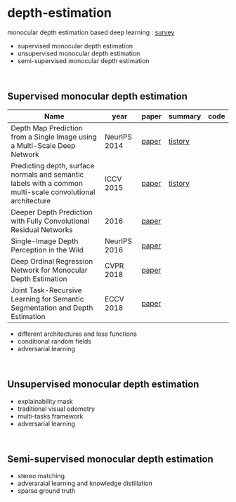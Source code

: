 # depth-estimation
monocular depth estimation based deep learning : [survey](https://arxiv.org/pdf/2003.06620.pdf)
- supervised monocular depth estimation
- unsupervised monocular depth estimation
- semi-supervised monocular depth estimation
<br/>

## Supervised monocular depth estimation


|Name|year|paper|summary|code|
|---|---|---|---|---|
|Depth Map Prediction from a Single Image using a Multi-Scale Deep Network|NeurIPS 2014|[paper](https://arxiv.org/pdf/1406.2283v1.pdf)|[tistory](https://hey-stranger.tistory.com/306)||
|Predicting depth, surface normals and semantic labels with a common multi-scale convolutional architecture|ICCV 2015|[paper](https://arxiv.org/pdf/1411.4734v4.pdf)|[tistory](https://hey-stranger.tistory.com/308)||
|Deeper Depth Prediction with Fully Convolutional Residual Networks|2016|[paper](https://arxiv.org/pdf/1606.00373v2.pdf)|||
|Single-Image Depth Perception in the Wild|NeurIPS 2016|[paper](https://arxiv.org/pdf/1604.03901v2.pdf)|||
|Deep Ordinal Regression Network for Monocular Depth Estimation |CVPR 2018|[paper](https://arxiv.org/pdf/1806.02446v1.pdf)|||
|Joint Task-Recursive Learning for Semantic Segmentation and Depth Estimation|ECCV 2018|[paper](https://openaccess.thecvf.com/content_ECCV_2018/papers/Zhenyu_Zhang_Joint_Task-Recursive_Learning_ECCV_2018_paper.pdf)|||

- different architectures and loss functions
- conditional random fields
- adversarial learning
<br/>


## Unsupervised monocular depth estimation

- explainability mask
- traditional visual odometry
- multi-tasks framework
- adversarial learning
<br/>


## Semi-supervised monocular depth estimation

- stereo matching
- adveraraial learning and knowledge distillation
- sparse ground truth
<br/>




